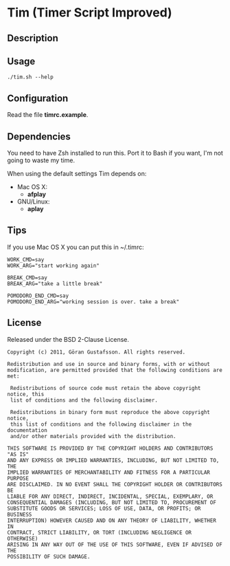 Tim (Timer Script Improved)
===========================

Description
-----------


Usage
-----
	./tim.sh --help

Configuration
-------------
Read the file **timrc.example**.

Dependencies
------------
You need to have Zsh installed to run this. Port it to Bash if you want, I'm
not going to waste my time.

When using the default settings Tim depends on:

- Mac OS X:
  - **afplay**
- GNU/Linux:
  - **aplay**

Tips
----
If you use Mac OS X you can put this in ~/.timrc:

	WORK_CMD=say
	WORK_ARG="start working again"

	BREAK_CMD=say
	BREAK_ARG="take a little break"

	POMODORO_END_CMD=say
	POMODORO_END_ARG="working session is over. take a break"

License
-------
Released under the BSD 2-Clause License.

	Copyright (c) 2011, Göran Gustafsson. All rights reserved.

	Redistribution and use in source and binary forms, with or without
	modification, are permitted provided that the following conditions are met:

	 Redistributions of source code must retain the above copyright notice, this
	 list of conditions and the following disclaimer.

	 Redistributions in binary form must reproduce the above copyright notice,
	 this list of conditions and the following disclaimer in the documentation
	 and/or other materials provided with the distribution.

	THIS SOFTWARE IS PROVIDED BY THE COPYRIGHT HOLDERS AND CONTRIBUTORS "AS IS"
	AND ANY EXPRESS OR IMPLIED WARRANTIES, INCLUDING, BUT NOT LIMITED TO, THE
	IMPLIED WARRANTIES OF MERCHANTABILITY AND FITNESS FOR A PARTICULAR PURPOSE
	ARE DISCLAIMED. IN NO EVENT SHALL THE COPYRIGHT HOLDER OR CONTRIBUTORS BE
	LIABLE FOR ANY DIRECT, INDIRECT, INCIDENTAL, SPECIAL, EXEMPLARY, OR
	CONSEQUENTIAL DAMAGES (INCLUDING, BUT NOT LIMITED TO, PROCUREMENT OF
	SUBSTITUTE GOODS OR SERVICES; LOSS OF USE, DATA, OR PROFITS; OR BUSINESS
	INTERRUPTION) HOWEVER CAUSED AND ON ANY THEORY OF LIABILITY, WHETHER IN
	CONTRACT, STRICT LIABILITY, OR TORT (INCLUDING NEGLIGENCE OR OTHERWISE)
	ARISING IN ANY WAY OUT OF THE USE OF THIS SOFTWARE, EVEN IF ADVISED OF THE
	POSSIBILITY OF SUCH DAMAGE.

